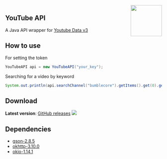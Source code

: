 <img align="right" src="https://developers.google.com/site-assets/logo-youtube.svg" height="100" width="100">

## YouTube API
A Java API wrapper for [Youtube Data v3](https://developers.google.com/youtube/v3/)

## How to use
For setting the token
```Java
YouTubeAPI api = new YouTubeAPI("your_key");
```
Searching for a video by keyword
```Java
System.out.println(api.searchChannel("bumblecore").getItems().get(0).getInfo().description);
```

## Download
**Latest version**: [GitHub releases](https://github.com/Bumbleboss/youtube_api/releases) [![](https://jitpack.io/v/Bumbleboss/youtube_api.svg)](https://jitpack.io/#Bumbleboss/youtube_api)


## Dependencies
* [gson-2.8.5](https://github.com/google/gson)
* [okhttp-3.10.0](https://github.com/square/okhttp)
* [okio-1.14.1](https://github.com/square/okio/)